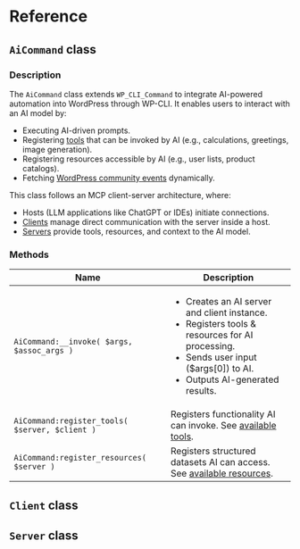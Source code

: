 # Reference

## `AiCommand` class

### Description

The `AiCommand` class extends `WP_CLI_Command` to integrate AI-powered automation into WordPress through WP-CLI. It enables users to interact with an AI model by:

- Executing AI-driven prompts.
- Registering [tools](tools.md) that can be invoked by AI (e.g., calculations, greetings, image generation).
- Registering resources accessible by AI (e.g., user lists, product catalogs).
- Fetching [WordPress community events](https://developer.wordpress.org/reference/classes/wp_community_events/) dynamically.

This class follows an MCP client-server architecture, where:

- Hosts (LLM applications like ChatGPT or IDEs) initiate connections.
- [Clients](#client-class) manage direct communication with the server inside a host.
- [Servers](#server-class) provide tools, resources, and context to the AI model.

### Methods

| Name | Description |
| ---  | --- |
| `AiCommand:__invoke( $args, $assoc_args )`  | <ul><li>Creates an AI server and client instance.</li><li>Registers tools & resources for AI processing.</li><li>Sends user input ($args[0]) to AI.</li><li>Outputs AI-generated results.</li></ul> |
| `AiCommand:register_tools( $server, $client )`  | Registers functionality AI can invoke. See [available tools](tools.md). |
| `AiCommand:register_resources( $server )`  | Registers structured datasets AI can access. See [available resources](). |


## `Client` class

## `Server` class
